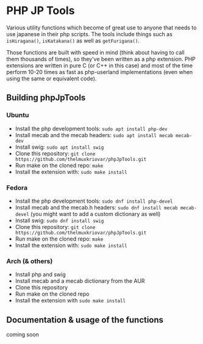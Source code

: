 # PHP JP Tools

Various utility functions which become of great use to anyone that needs to use  japanese in their php scripts. The tools include things such as `isHiragana()`, `isKatakana()` as well as `getFurigana()`. 

Those functions are built with speed in mind (think about having to call them thousands of times), so they've been written as a php extension. PHP extensions are written in pure C (or C++ in this case) and most of the time perform 10-20 times as fast as php-userland implementations (even when using the same or equivalent code).

## Building phpJpTools

### Ubuntu
 - Install the php development tools: `sudo apt install php-dev`
 - Install mecab and the mecab headers: `sudo apt install mecab mecab-dev`
 - Install swig: `sudo apt install swig`
 - Clone this repository: `git clone https://github.com/thelmuxkriovar/phpJpTools.git`
 - Run make on the cloned repo: `make`
 - Install the extension with: `sudo make install` 

### Fedora
 - Install the php development tools: `sudo dnf install php-devel`
 - Install mecab and the mecab.h headers: `sudo dnf install mecab mecab-devel` (you might want to add a custom dictionary as well)
 - Install swig: `sudo dnf install swig`
 - Clone this repository: `git clone https://github.com/thelmuxkriovar/phpJpTools.git`
 - Run make on the cloned repo: `make`
 - Install the extension with: `sudo make install`

### Arch (& others)

 - Install php and swig 
 - Install mecab and a mecab dictionary from the AUR
 - Clone this repository
 - Run make on the cloned repo
 - Install the extension with `sudo make install`

## Documentation & usage of the functions
coming soon